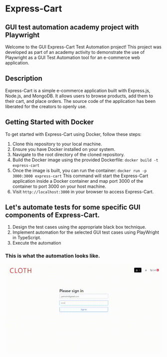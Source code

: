 # Express-Cart

## GUI test automation academy project with Playwright

Welcome to the GUI Express-Cart Test Automation project! This project was developed as part of an academy activity to demonstrate the use of Playwright as a GUI Test Automation tool for an e-commerce web application.

## Description

Express-Cart is a simple e-commerce application built with Express.js, Node.js, and MongoDB. It allows users to browse products, add them to their cart, and place orders. The source code of the application has been liberated for the creators to openly use.

## Getting Started with Docker

To get started with Express-Cart using Docker, follow these steps:

1. Clone this repository to your local machine.
2. Ensure you have Docker installed on your system.
3. Navigate to the root directory of the cloned repository.
4. Build the Docker image using the provided Dockerfile:
   `docker build -t express-cart`
5. Once the image is built, you can run the container:
   `docker run -p 3000:3000 express-cart`
   This command will start the Express-Cart application inside a Docker container and map port 3000 of the container to port 3000 on your host machine.
6. Visit `http://localhost:3000` in your browser to access Express-Cart.

## Let's automate tests for some specific GUI components of Express-Cart.

1. Design the test cases using the appropriate black box technique.
2. Implement automation for the selected GUI test cases using PlayWright in TypeScript.
3. Execute the automation

### This is what the automation looks like.

![Alt Text](multimedia/automation_video.gif)

